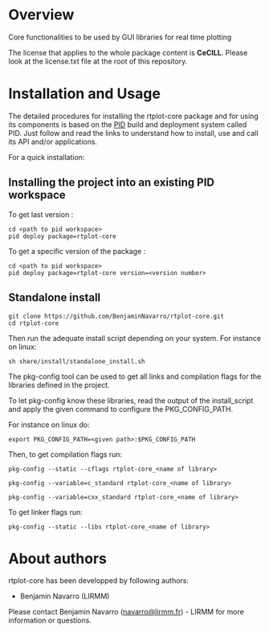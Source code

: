 
Overview
=========

Core functionalities to be used by GUI libraries for real time plotting



The license that applies to the whole package content is **CeCILL**. Please look at the license.txt file at the root of this repository.

Installation and Usage
=======================

The detailed procedures for installing the rtplot-core package and for using its components is based on the [PID](http://pid.lirmm.net/pid-framework/pages/install.html) build and deployment system called PID. Just follow and read the links to understand how to install, use and call its API and/or applications.

For a quick installation:

## Installing the project into an existing PID workspace

To get last version :
 ```
cd <path to pid workspace>
pid deploy package=rtplot-core
```

To get a specific version of the package :
 ```
cd <path to pid workspace>
pid deploy package=rtplot-core version=<version number>
```

## Standalone install
 ```
git clone https://github.com/BenjaminNavarro/rtplot-core.git
cd rtplot-core
```

Then run the adequate install script depending on your system. For instance on linux:
```
sh share/install/standalone_install.sh
```

The pkg-config tool can be used to get all links and compilation flags for the libraries defined in the project.

To let pkg-config know these libraries, read the output of the install_script and apply the given command to configure the PKG_CONFIG_PATH.

For instance on linux do:
```
export PKG_CONFIG_PATH=<given path>:$PKG_CONFIG_PATH
```

Then, to get compilation flags run:

```
pkg-config --static --cflags rtplot-core_<name of library>
```

```
pkg-config --variable=c_standard rtplot-core_<name of library>
```

```
pkg-config --variable=cxx_standard rtplot-core_<name of library>
```

To get linker flags run:

```
pkg-config --static --libs rtplot-core_<name of library>
```


About authors
=====================

rtplot-core has been developped by following authors: 
+ Benjamin Navarro (LIRMM)

Please contact Benjamin Navarro (navarro@lirmm.fr) - LIRMM for more information or questions.



